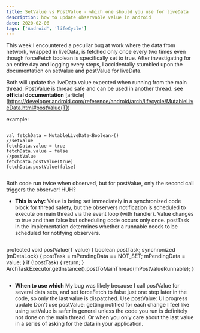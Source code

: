 ```yaml
---
title: SetValue vs PostValue - which one should you use for liveData
description: how to update observable value in android
date: 2020-02-06
tags: ['Android', 'lifeCycle']
---
```


This week I encountered a peculiar bug at work where the data from network, wrapped in liveData, is fetched only once every two times even though forceFetch boolean is specifically set to true. After investigating for an entire day and logging every steps, I accidentally stumbled upon the documentation on setValue and postValue for liveData.

Both will update the liveData value expected when running from the main thread. PostValue is thread safe and can be used in another thread. see **official documentation** [article] (https://developer.android.com/reference/android/arch/lifecycle/MutableLiveData.html#postValue(T))

example:
> ```
    val fetchData = MutableLiveData<Boolean>()
    //setValue
    fetchData.value = true
    fetchData.value = false
    //postValue
    fetchData.postValue(true)
    fetchData.postValue(false)
> ```

Both code run twice when observed, but for postValue, only the second call triggers the observer! HUH?
* **This is why:**
Value is being set immediately in a synchronized code block for thread safety, but the observers notification is scheduled to execute on main thread via the event loop (with handler). Value changes to true and then false but scheduling code occurs only once. postTask in the implementation determines whether a runnable needs to be scheduled for notifying observers.

> ```
protected void postValue(T value) {
   boolean postTask;
   synchronized (mDataLock) {
       postTask = mPendingData == NOT_SET;
       mPendingData = value;
   }
   if (!postTask) {
       return;
   }
   ArchTaskExecutor.getInstance().postToMainThread(mPostValueRunnable);
}
> ```
* **When to use which**
My bug was likely because I call postValue for several data sets, and set forceFetch to false just one step later in the code, so only the last value is dispatched.
Use postValue: UI progress update
Don't use postValue: getting notified for each change
I feel like using setValue is safer in general unless the code you run is definitely not done on the main thread. Or when you only care about the last value in a series of asking for the data in your application.